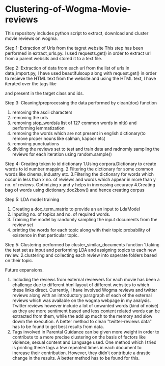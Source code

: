 # Clustering-of-Wogma-Movie-reviews
This repository includes python script to extract, download and cluster movie reviews on wogma.


Step 1: Extraction of Urls from the tagret website
This step has been performed in extract_urls.py. I used requests.get() in order to extract url from a parent websits and stored it to a text file.

Step 2: Extraction of data from each url from the list of urls
In data_import.py, I have used beautifulsoup along with request.get() in order to recieve the HTML text from the website and using the HTML text, I have iterated over the tags like <p> and <a> present in the target class and ids.

Step 3: Cleaning/preprocessing the data performed by clean(doc) function
  1. removing the ascii characters
  2. removing the urls
  3. removing stop_words(a list of 127 common words in nltk) and performing lemmatization
  4. removing the words which are not present in english dictionary(to remove proper nouns like salman, kapoor etc)
  5. removing punctuations
  6. dividing the reviews set to test and train data and radnomly sampling the reviews for each iteration using random.sample()
  
Step 4: Creating token to id dictionary
  1.Using corpora.Dictionary to create words to id number mapping. 
  2.Filtering the dictionary for some common words like cinema, industry etc.
  3.Filtering the dictionary for words which occur in less than x no. of reviews and words which appear in more than y no. of reviews. Optimizing x and y helps in increasing accuracy
  4.Creating bag of words using dictionary.doc2bow() and hence creating corpus

Step 5: LDA model training
  1. Creating a doc_term_matrix to provide an an input to  LdaModel
  2. inputing no. of topics and no. of required words.
  3. Training the model by randomly sampling the input documents from the review set
  4. printing the words for each topic along with their topic probability of existence in that particular topic.
 
Step 5: Clustering performed by cluster_similar_documents function
  1.taking the test set as input and performing LDA and assigning topics to each new review.
  2.clustering and collecting each review into saperate folders based on their topic.
  
Future expansions.
  1. Including the reviews from external reviewers for each movie has been a challenge due to different html layout of different websites to which these links direct. Currently, I have involved Wogma reviews and twitter reviews along with an introductory paragraph of each of the external reviews which was available on the wogma webpage in my analysis. Twitter reviews however include a lot of unwanted words (kind of noise) as they are more sentiment based and less content related words can be extracted from them, while the add up much to the memory and slow dowm the execution. A better method to clean "twitter-reviews data" has to be found to get best results from data.
  2. Tags involved in Parental Guidance can be given more weight in order to contribute to a more precise clustering on the basis of factors like violence, sexual content and Language used. One method which I tried is printing these tags a few repeated times in each document to increase their contribution. However, they didn't contribute a drastic change in the results. A better method has to be found for this.
  
